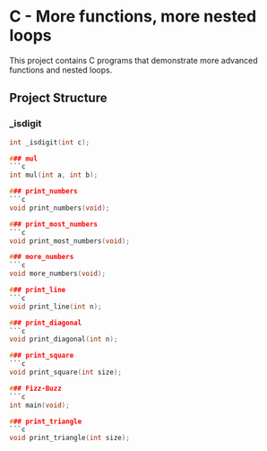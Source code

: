 # C - More functions, more nested loops

This project contains C programs that demonstrate more advanced functions and nested loops.

## Project Structure

### _isdigit
```c
int _isdigit(int c);

### mul
```c
int mul(int a, int b);

### print_numbers
```c
void print_numbers(void);

### print_most_numbers
```c
void print_most_numbers(void);

### more_numbers
```c
void more_numbers(void);

### print_line
```c
void print_line(int n);

### print_diagonal
```c
void print_diagonal(int n);

### print_square
```c
void print_square(int size);

### Fizz-Buzz
```c
int main(void);

### print_triangle
```c
void print_triangle(int size);
